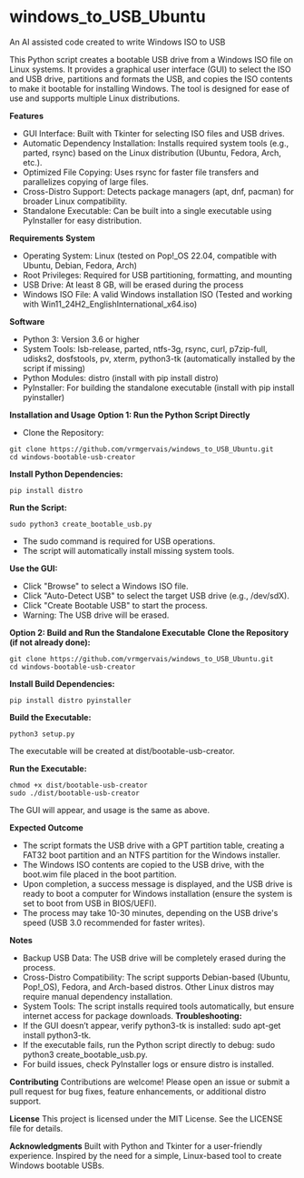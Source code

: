 # windows_to_USB_Ubuntu
An AI assisted code created to write Windows ISO to USB

This Python script creates a bootable USB drive from a Windows ISO file on Linux systems. It provides a graphical user interface (GUI) to select the ISO and USB drive, partitions and formats the USB, and copies the ISO contents to make it bootable for installing Windows. The tool is designed for ease of use and supports multiple Linux distributions.

**Features**

- GUI Interface: Built with Tkinter for selecting ISO files and USB drives.
- Automatic Dependency Installation: Installs required system tools (e.g., parted, rsync) based on the Linux distribution (Ubuntu, Fedora, Arch, etc.).
- Optimized File Copying: Uses rsync for faster file transfers and parallelizes copying of large files.
- Cross-Distro Support: Detects package managers (apt, dnf, pacman) for broader Linux compatibility.
- Standalone Executable: Can be built into a single executable using PyInstaller for easy distribution.

**Requirements**
**System**
- Operating System: Linux (tested on Pop!_OS 22.04, compatible with Ubuntu, Debian, Fedora, Arch)
- Root Privileges: Required for USB partitioning, formatting, and mounting
- USB Drive: At least 8 GB, will be erased during the process
- Windows ISO File: A valid Windows installation ISO (Tested and working with Win11_24H2_EnglishInternational_x64.iso)

**Software**
- Python 3: Version 3.6 or higher
- System Tools: lsb-release, parted, ntfs-3g, rsync, curl, p7zip-full, udisks2, dosfstools, pv, xterm, python3-tk (automatically installed by the script if missing)
- Python Modules: distro (install with pip install distro)
- PyInstaller: For building the standalone executable (install with pip install pyinstaller)

**Installation and Usage**
**Option 1: Run the Python Script Directly**
- Clone the Repository:
```
git clone https://github.com/vrmgervais/windows_to_USB_Ubuntu.git
cd windows-bootable-usb-creator
```
**Install Python Dependencies:**
```
pip install distro
```
**Run the Script:**
```
sudo python3 create_bootable_usb.py
```
- The sudo command is required for USB operations.
- The script will automatically install missing system tools.

**Use the GUI:**
- Click "Browse" to select a Windows ISO file.
- Click "Auto-Detect USB" to select the target USB drive (e.g., /dev/sdX).
- Click "Create Bootable USB" to start the process.
- Warning: The USB drive will be erased.

**Option 2: Build and Run the Standalone Executable**
**Clone the Repository (if not already done):**
```
git clone https://github.com/vrmgervais/windows_to_USB_Ubuntu.git
cd windows-bootable-usb-creator
```
**Install Build Dependencies:**
```
pip install distro pyinstaller
```
**Build the Executable:**
```
python3 setup.py
```
The executable will be created at dist/bootable-usb-creator.

**Run the Executable:**
```
chmod +x dist/bootable-usb-creator
sudo ./dist/bootable-usb-creator
```
The GUI will appear, and usage is the same as above.

**Expected Outcome**

- The script formats the USB drive with a GPT partition table, creating a FAT32 boot partition and an NTFS partition for the Windows installer.
- The Windows ISO contents are copied to the USB drive, with the boot.wim file placed in the boot partition.
- Upon completion, a success message is displayed, and the USB drive is ready to boot a computer for Windows installation (ensure the system is set to boot from USB in BIOS/UEFI).
- The process may take 10-30 minutes, depending on the USB drive's speed (USB 3.0 recommended for faster writes).

**Notes**
- Backup USB Data: The USB drive will be completely erased during the process.
- Cross-Distro Compatibility: The script supports Debian-based (Ubuntu, Pop!_OS), Fedora, and Arch-based distros. Other Linux distros may require manual dependency installation.
- System Tools: The script installs required tools automatically, but ensure internet access for package downloads.
**Troubleshooting:**
- If the GUI doesn’t appear, verify python3-tk is installed: sudo apt-get install python3-tk.
- If the executable fails, run the Python script directly to debug: sudo python3 create_bootable_usb.py.
- For build issues, check PyInstaller logs or ensure distro is installed.

**Contributing**
Contributions are welcome! Please open an issue or submit a pull request for bug fixes, feature enhancements, or additional distro support.

**License**
This project is licensed under the MIT License. See the LICENSE file for details.

**Acknowledgments**
Built with Python and Tkinter for a user-friendly experience.
Inspired by the need for a simple, Linux-based tool to create Windows bootable USBs.
